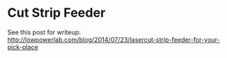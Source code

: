 Cut Strip Feeder
============

See this post for writeup:
http://lowpowerlab.com/blog/2014/07/23/lasercut-strip-feeder-for-your-pick-place